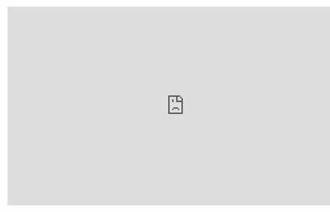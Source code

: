 <iframe style="border: 1px solid rgba(0, 0, 0, 0.1);" width="800" height="450" src="https://embed.figma.com/design/3yCFWCgBVhWkvPn549r8Lh/Mobile-login?node-id=0-1&embed-host=share" allowfullscreen></iframe>
